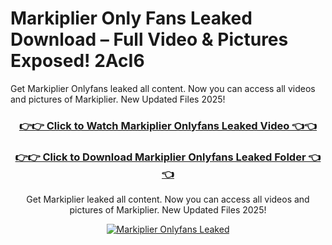 # Markiplier Only Fans Leaked Download – Full Video & Pictures Exposed! 2AcI6

Get Markiplier Onlyfans leaked all content. Now you can access all videos and pictures of Markiplier. New Updated Files 2025!  
<div align="center">
  
### [👉👉 Click to Watch Markiplier Onlyfans Leaked Video 👈👈](https://links2leaks.com?utm_source=markiplier&utm_medium=gitshort)  
### [👉👉 Click to Download Markiplier Onlyfans Leaked Folder 👈👈](https://links2leaks.com?utm_source=markiplier&utm_medium=gitshort)  

Get Markiplier leaked all content. Now you can access all videos and pictures of Markiplier. New Updated Files 2025!  

[![Markiplier Onlyfans Leaked](https://i.ibb.co/93hzkbrt/l2l.gif)](https://links2leaks.com?utm_source=markiplier&utm_medium=gitshort)  

</div>
